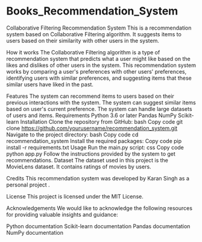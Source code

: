 # Books_Recommendation_System
 
Collaborative Filtering Recommendation System
This is a recommendation system based on Collaborative Filtering algorithm. It suggests items to users based on their similarity with other users in the system.

How it works
The Collaborative Filtering algorithm is a type of recommendation system that predicts what a user might like based on the likes and dislikes of other users in the system. This recommendation system works by comparing a user's preferences with other users' preferences, identifying users with similar preferences, and suggesting items that these similar users have liked in the past.

Features
The system can recommend items to users based on their previous interactions with the system.
The system can suggest similar items based on user's current preference.
The system can handle large datasets of users and items.
Requirements
Python 3.6 or later
Pandas
NumPy
Scikit-learn
Installation
Clone the repository from GitHub:
bash
Copy code
git clone https://github.com/yourusername/recommendation_system.git
Navigate to the project directory:
bash
Copy code
cd recommendation_system
Install the required packages:
Copy code
pip install -r requirements.txt
Usage
Run the main.py script:
css
Copy code
python app.py
Follow the instructions provided by the system to get recommendations.
Dataset
The dataset used in this project is the MovieLens dataset. It contains ratings of movies by users.

Credits
This recommendation system was developed by Karan Singh as a personal project .

License
This project is licensed under the MIT License.

Acknowledgements
We would like to acknowledge the following resources for providing valuable insights and guidance:

Python documentation
Scikit-learn documentation
Pandas documentation
NumPy documentation
